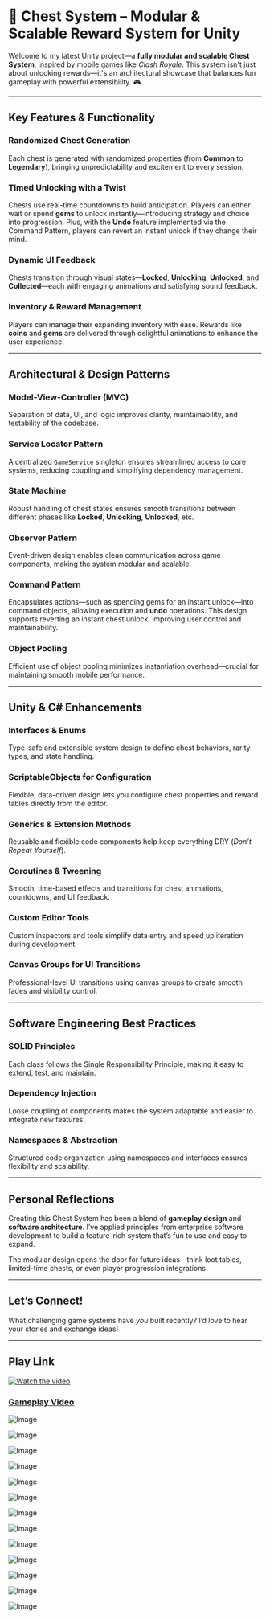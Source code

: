 # 🚀 Chest System – Modular & Scalable Reward System for Unity

Welcome to my latest Unity project—a **fully modular and scalable Chest System**, inspired by mobile games like *Clash Royale*. This system isn't just about unlocking rewards—it's an architectural showcase that balances fun gameplay with powerful extensibility. 🎮

---

## Key Features & Functionality

### Randomized Chest Generation
Each chest is generated with randomized properties (from **Common** to **Legendary**), bringing unpredictability and excitement to every session.

###  Timed Unlocking with a Twist
Chests use real-time countdowns to build anticipation. Players can either wait or spend **gems** to unlock instantly—introducing strategy and choice into progression. Plus, with the **Undo** feature implemented via the Command Pattern, players can revert an instant unlock if they change their mind.

### Dynamic UI Feedback
Chests transition through visual states—**Locked**, **Unlocking**, **Unlocked**, and **Collected**—each with engaging animations and satisfying sound feedback.

### Inventory & Reward Management
Players can manage their expanding inventory with ease. Rewards like **coins** and **gems** are delivered through delightful animations to enhance the user experience.

---

## Architectural & Design Patterns

### Model-View-Controller (MVC)
Separation of data, UI, and logic improves clarity, maintainability, and testability of the codebase.

### Service Locator Pattern
A centralized `GameService` singleton ensures streamlined access to core systems, reducing coupling and simplifying dependency management.

### State Machine
Robust handling of chest states ensures smooth transitions between different phases like **Locked**, **Unlocking**, **Unlocked**, etc.

### Observer Pattern
Event-driven design enables clean communication across game components, making the system modular and scalable.

### Command Pattern
Encapsulates actions—such as spending gems for an instant unlock—into command objects, allowing execution and **undo** operations. This design supports reverting an instant chest unlock, improving user control and maintainability.

### Object Pooling
Efficient use of object pooling minimizes instantiation overhead—crucial for maintaining smooth mobile performance.

---

## Unity & C# Enhancements

### Interfaces & Enums
Type-safe and extensible system design to define chest behaviors, rarity types, and state handling.

### ScriptableObjects for Configuration
Flexible, data-driven design lets you configure chest properties and reward tables directly from the editor.

### Generics & Extension Methods
Reusable and flexible code components help keep everything DRY (*Don’t Repeat Yourself*).

### Coroutines & Tweening
Smooth, time-based effects and transitions for chest animations, countdowns, and UI feedback.

### Custom Editor Tools
Custom inspectors and tools simplify data entry and speed up iteration during development.

### Canvas Groups for UI Transitions
Professional-level UI transitions using canvas groups to create smooth fades and visibility control.

---

## Software Engineering Best Practices

### SOLID Principles
Each class follows the Single Responsibility Principle, making it easy to extend, test, and maintain.

### Dependency Injection
Loose coupling of components makes the system adaptable and easier to integrate new features.

### Namespaces & Abstraction
Structured code organization using namespaces and interfaces ensures flexibility and scalability.

---

## Personal Reflections

Creating this Chest System has been a blend of **gameplay design** and **software architecture**. I’ve applied principles from enterprise software development to build a feature-rich system that’s fun to use and easy to expand.

The modular design opens the door for future ideas—think loot tables, limited-time chests, or even player progression integrations.

---

## Let’s Connect!

What challenging game systems have *you* built recently? I’d love to hear your stories and exchange ideas!

---

## Play Link

[![Watch the video](https://img.youtube.com/vi/ZzMUREyAbMA/maxresdefault.jpg)](https://youtu.be/ZzMUREyAbMA)
### [Gameplay Video](https://youtu.be/ZzMUREyAbMA)

![Image](https://github.com/user-attachments/assets/bf126721-4c44-45cc-b0b7-fa6715ad5c25)

![Image](https://github.com/user-attachments/assets/66b9c297-0c29-49c3-93cd-b0fd20344ee7)

![Image](https://github.com/user-attachments/assets/2f8bb228-4678-459b-b218-b9db52b89c64)

![Image](https://github.com/user-attachments/assets/85bfbd53-f868-41f8-b6ae-dfd7a40aff08)

![Image](https://github.com/user-attachments/assets/0343078e-d749-4836-8250-fa7efb5f98b8)

![Image](https://github.com/user-attachments/assets/f622cb4f-710c-4052-a3e2-21ea1b45803d)

![Image](https://github.com/user-attachments/assets/ebb9b99a-5fce-44e2-b772-7d9a339cf042)

![Image](https://github.com/user-attachments/assets/f2049160-71c2-4615-a18e-2b883529c9fa)

![Image](https://github.com/user-attachments/assets/cc0dc3c7-ca93-4127-bc80-e0ffe2f538ac)

![Image](https://github.com/user-attachments/assets/b17b7bef-c961-4f49-bd7c-ccb098dd411c)

![Image](https://github.com/user-attachments/assets/9923de97-993e-4ab6-be74-f95f0675e1b5)

![Image](https://github.com/user-attachments/assets/acc0b8a4-b5a7-4848-b079-b73486845424)

![Image](https://github.com/user-attachments/assets/b54c3863-b7e0-4c2c-9180-d4bbc5a1593f)
